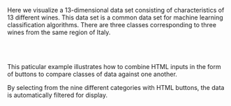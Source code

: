 Here we visualize a 13-dimensional data set 
consisting of characteristics of 13 different
wines. This data set is a common data set for
machine learning classification algorithms.
There are three classes corresponding to three wines
from the same region of Italy.

<br />
<br />

This paticular example illustrates how to combine HTML inputs
in the form of buttons to compare classes of data against 
one another.
 
By selecting from the nine different categories with HTML buttons,
the data is automatically filtered for display.

